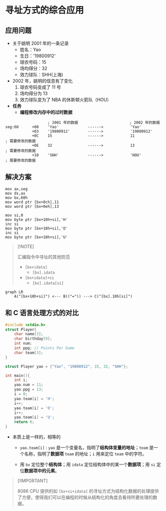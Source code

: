 # 寻址方式的综合应用



## 应用问题



-   关于姚明 2001 年的一条记录
    -   姓名：Yao
    -   生日：'19800912'
    -   球衣号码：15
    -   场均得分：32
    -   效力球队：SHH(上海)
-   2002 年，姚明的信息有了变化
    1.  球衣号码变成了 11 号
    2.  场均得分为 13
    3.  效力球队变为了 NBA 的休斯顿火箭队（HOU）
-   **任务**
    -   **编程修改内存中的过时数据**



```assembly
                   ; 2001 年的数据                       ; 2002 年的数据
seg:60      +00    'Yao'             ------>            'Yao'
            +03    '19800912'        ------>            '19800912'
            +0C    15                ------>            11             ; 需要修改的数据
            +0E    32                ------>            13             ; 需要修改的数据
            +10    'SHH'             ------>            'HOU'          ; 需要修改的数据
```



## 解决方案



```assembly
mov ax,seg
mov ds,ax
mov bx,60h
mov word ptr [bx+0ch],11
mov word ptr [bx+0eh],13

mov si,0
mov byte ptr [bx+10h+si],'H'
inc si
mov byte ptr [bx+10h+si],'O'
inc si
mov byte ptr [bx+10h+si],'U'
```



>   [!NOTE]
>
>   汇编指令中寻址的其他防范
>
>   -   `[bx+idata]`
>       -   `[bx].idata`
>   -   `[bx+idata]+si`
>       -   `[bx].idata[si]`



```mermaid
graph LR
    A("[bx+10h+si]") <--- B(("=")) ---> C("[bx].10h[si]")
```



## 和 C 语言处理方式的对比



```c
#include <stdio.h>
struct Player{
    char name[3];
    char birthday[9];
    int num;
    int ppg; // Points Per Game
    char team[3];
}

struct Player yao = {"Yao", "19800912", 15, 32, "SHH"};

int main(){
    int i;
    yao.num = 11;
    yao.ppg = 13;
    i = 0;
    yao.team[i] = 'H';
    i++;
    yao.team[i] = 'O';
    i++;
    yao.team[i] = 'U';
    return 0;
}
```



-   本质上是一样的，相等的

    -   `yao.team[i]` : `yao` 是一个变量名，指明了**结构体变量的地址**；`team` 是一个名称，指明了**数据项** `team` 的地址；`i` 用来定位 `team` 中的字符。

    -   用 `bx` 定位整个**结构体**；用 `idata` 定位结构体中的某一个**数据项**；用 `si` 定位**数据项中的元素**。



>   [!IMPORTANT]
>
>   8086 CPU 提供的如 `[bx+si+idata]` 的寻址方式为结构化数据的处理提供了方便，使得我们可以在编程的时候从结构化的角度去看待所要处理的数据。

